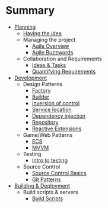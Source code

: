 # Summary

* [Planning](planning/readme.md)
    * [Having the idea](planning/having-the-idea.md)
    * Managing the project
        * [Agile Overview](planning/agile/whimsical-agile.md)
        * [Agile Buzzwords](planning/agile/agile-buzzwords.md)
    * Collaboration and Requirements
        * [Ideas & Tasks](planning/requirements/ideas-and-tasks.md) 
        * [Quantifying Requirements](planning/requirements/writing-requirements.md) 
* [Development](development/readme.md)
	* Design Patterns
		* [Factory](development/creational-patterns/factory.md)
		* [Builder](development/creational-patterns/builder.md)
		* [Inversion of control](development/dependency-patterns/inversion-of-control.md)
		* [Service location](development/dependency-patterns/service-location.md)
		* [Dependency injection](development/dependency-patterns/dependency-injection.md)
		* [Repository](development/data-patterns/repository.md)
        * [Reactive Extensions](development/data-patterns/reactive-extensions.md)
    * Game/Web Patterns
        * [ECS](development/logic-patterns/ecs.md)
        * [MVVM](development/logic-patterns/mvvm.md)
	* Testing
	    * [Intro to testing](development/testing/intro-to-testing.md)
    * Source Control
        * [Source Control Basics](development/source-control/basic-source-control.md)
        * [Git Patterns](development/source-control/source-control-patterns.md)
* [Building & Deployment](building/readme.md)
    * Build scripts & servers
        * [Build Scripts](building/build-scripts.md) 